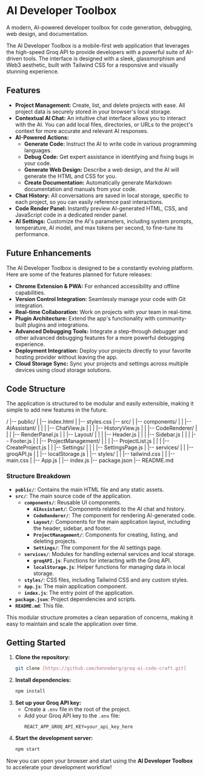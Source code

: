 # AI Developer Toolbox

A modern, AI-powered developer toolbox for code generation, debugging, web design, and documentation.

The AI Developer Toolbox is a mobile-first web application that leverages the high-speed Groq API to provide developers with a powerful suite of AI-driven tools. The interface is designed with a sleek, glassmorphism and Web3 aesthetic, built with Tailwind CSS for a responsive and visually stunning experience.

## **Features**

* **Project Management:** Create, list, and delete projects with ease. All project data is securely stored in your browser's local storage.
* **Contextual AI Chat:** An intuitive chat interface allows you to interact with the AI. You can add local files, directories, or URLs to the project's context for more accurate and relevant AI responses.
* **AI-Powered Actions:**
    * **Generate Code:** Instruct the AI to write code in various programming languages.
    * **Debug Code:** Get expert assistance in identifying and fixing bugs in your code.
    * **Generate Web Design:** Describe a web design, and the AI will generate the HTML and CSS for you.
    * **Create Documentation:** Automatically generate Markdown documentation and manuals from your code.
* **Chat History:** All conversations are saved in local storage, specific to each project, so you can easily reference past interactions.
* **Code Render Panel:** Instantly preview AI-generated HTML, CSS, and JavaScript code in a dedicated render panel.
* **AI Settings:** Customize the AI's parameters, including system prompts, temperature, AI model, and max tokens per second, to fine-tune its performance.

## **Future Enhancements**

The AI Developer Toolbox is designed to be a constantly evolving platform. Here are some of the features planned for future releases:

* **Chrome Extension & PWA:** For enhanced accessibility and offline capabilities.
* **Version Control Integration:** Seamlessly manage your code with Git integration.
* **Real-time Collaboration:** Work on projects with your team in real-time.
* **Plugin Architecture:** Extend the app's functionality with community-built plugins and integrations.
* **Advanced Debugging Tools:** Integrate a step-through debugger and other advanced debugging features for a more powerful debugging experience.
* **Deployment Integration:** Deploy your projects directly to your favorite hosting provider without leaving the app.
* **Cloud Storage Sync:** Sync your projects and settings across multiple devices using cloud storage solutions.

## **Code Structure**

The application is structured to be modular and easily extensible, making it simple to add new features in the future.

/
|-- public/
|   |-- index.html
|   |-- styles.css
|-- src/
|   |-- components/
|   |   |-- AIAssistant/
|   |   |   |-- ChatView.js
|   |   |   |-- HistoryView.js
|   |   |-- CodeRenderer/
|   |   |   |-- RenderPanel.js
|   |   |-- Layout/
|   |   |   |-- Header.js
|   |   |   |-- Sidebar.js
|   |   |   |-- Footer.js
|   |   |-- ProjectManagement/
|   |   |   |-- ProjectList.js
|   |   |   |-- CreateProject.js
|   |   |-- Settings/
|   |   |   |-- SettingsPage.js
|   |-- services/
|   |   |-- groqAPI.js
|   |   |-- localStorage.js
|   |-- styles/
|   |   |-- tailwind.css
|   |   |-- main.css
|   |-- App.js
|   |-- index.js
|-- package.json
|-- README.md

### **Structure Breakdown**

* **`public/`**: Contains the main HTML file and any static assets.
* **`src/`**: The main source code of the application.
    * **`components/`**: Reusable UI components.
        * **`AIAssistant/`**: Components related to the AI chat and history.
        * **`CodeRenderer/`**: The component for rendering AI-generated code.
        * **`Layout/`**: Components for the main application layout, including the header, sidebar, and footer.
        * **`ProjectManagement/`**: Components for creating, listing, and deleting projects.
        * **`Settings/`**: The component for the AI settings page.
    * **`services/`**: Modules for handling external services and local storage.
        * **`groqAPI.js`**: Functions for interacting with the Groq API.
        * **`localStorage.js`**: Helper functions for managing data in local storage.
    * **`styles/`**: CSS files, including Tailwind CSS and any custom styles.
    * **`App.js`**: The main application component.
    * **`index.js`**: The entry point of the application.
* **`package.json`**: Project dependencies and scripts.
* **`README.md`**: This file.

This modular structure promotes a clean separation of concerns, making it easy to maintain and scale the application over time.

## **Getting Started**

1.  **Clone the repository:**
    ```bash
    git clone [https://github.com/benneberg/groq-ai-code-craft.git]
    ```
2.  **Install dependencies:**
    ```bash
    npm install
    ```
3.  **Set up your Groq API key:**
    * Create a `.env` file in the root of the project.
    * Add your Groq API key to the `.env` file:
        ```
        REACT_APP_GROQ_API_KEY=your_api_key_here
        ```
4.  **Start the development server:**
    ```bash
    npm start
    ```

Now you can open your browser and start using the **AI Developer Toolbox** to accelerate your development workflow!